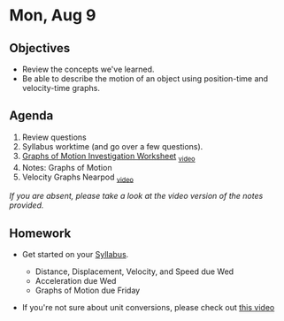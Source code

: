 Mon, Aug 9
=========  

Objectives
------------
- Review the concepts we've learned.
- Be able to describe the motion of an object using position-time and velocity-time graphs.

Agenda  
---------  

 1. Review questions
 2. Syllabus worktime (and go over a few questions).
 3. [Graphs of Motion Investigation Worksheet](https://avon.schoology.com/course/5138386902/materials/gp/5173187643) <sub>[video](https://share.nearpod.com/ULGCrzl2zib)</sub>
 4.  Notes: Graphs of Motion
 5. Velocity Graphs Nearpod <sub>[video](https://avon.schoology.com/course/5138386902/materials/gp/5173196438)</sub>
 
*If you are absent, please take a look at the video version of the notes provided.*

Homework
-------------  
- Get started on your [Syllabus](https://avon.schoology.com/course/5138386902/materials?f=469192557). 

	- Distance, Displacement, Velocity, and Speed due Wed
	- Acceleration due Wed
	- Graphs of Motion due Friday
- If you're not sure about unit conversions, please check out [this video](https://www.youtube.com/watch?v=wwtcSoBxv4w)
<!--stackedit_data:
eyJoaXN0b3J5IjpbLTM4MDAzMzk5LC03ODgwNjIzLC00NTI3MT
kxMzQsLTg0NDM4NjUsLTExMTM1ODg3MCwxNDQyODY2OTY1LC05
NDAzMjI5ODYsLTc3ODI4ODAyNiw1NDYzMzE4MjMsNTYxNjIyNj
k4LC0yMTE0MDk4ODg1LC02ODAyMjc3MzksMjAzNDUxNjUzMCwx
MzQ4MDEyMjg3LDE3NDU3Mjg4MCwtMTQyNjQwNzQwOCwyMDc0Nj
EyNzMwLC0xNTIyODE2ODExLDgwMTM0OTIyMSwxNzMwMDkwMDMx
XX0=
-->